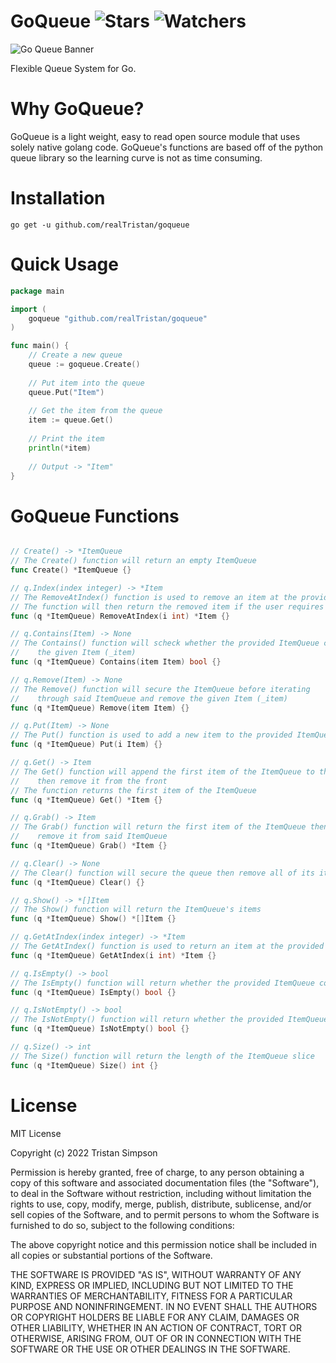 
# GoQueue ![Stars](https://img.shields.io/github/stars/realTristan/goqueue?color=brightgreen) ![Watchers](https://img.shields.io/github/watchers/realTristan/goqueue?label=Watchers)

![Go Queue Banner](https://user-images.githubusercontent.com/75189508/183435878-e5669071-df93-478a-a364-245862dadddb.png)

Flexible Queue System for Go.

# Why GoQueue?
GoQueue is a light weight, easy to read open source module that uses solely native golang code. GoQueue's functions are based off of the python queue library so the learning curve is not as time consuming. 

# Installation
`go get -u github.com/realTristan/goqueue`


# Quick Usage
```go
package main

import (
	goqueue "github.com/realTristan/goqueue"
)

func main() {
	// Create a new queue
	queue := goqueue.Create()
	
	// Put item into the queue
	queue.Put("Item")
	
	// Get the item from the queue
	item := queue.Get()
	
	// Print the item
	println(*item)
	
	// Output -> "Item"
}
```

# GoQueue Functions
```go

// Create() -> *ItemQueue
// The Create() function will return an empty ItemQueue
func Create() *ItemQueue {}

// q.Index(index integer) -> *Item
// The RemoveAtIndex() function is used to remove an item at the provided index of the ItemQueue
// The function will then return the removed item if the user requires it's use
func (q *ItemQueue) RemoveAtIndex(i int) *Item {}

// q.Contains(Item) -> None
// The Contains() function will scheck whether the provided ItemQueue contains
//	  the given Item (_item)
func (q *ItemQueue) Contains(item Item) bool {}

// q.Remove(Item) -> None
// The Remove() function will secure the ItemQueue before iterating
//	  through said ItemQueue and remove the given Item (_item)
func (q *ItemQueue) Remove(item Item) {}

// q.Put(Item) -> None
// The Put() function is used to add a new item to the provided ItemQueue
func (q *ItemQueue) Put(i Item) {}

// q.Get() -> Item
// The Get() function will append the first item of the ItemQueue to the back of the slice
//    then remove it from the front
// The function returns the first item of the ItemQueue
func (q *ItemQueue) Get() *Item {}

// q.Grab() -> Item
// The Grab() function will return the first item of the ItemQueue then
//    remove it from said ItemQueue
func (q *ItemQueue) Grab() *Item {}

// q.Clear() -> None
// The Clear() function will secure the queue then remove all of its items
func (q *ItemQueue) Clear() {}

// q.Show() -> *[]Item
// The Show() function will return the ItemQueue's items
func (q *ItemQueue) Show() *[]Item {}

// q.GetAtIndex(index integer) -> *Item
// The GetAtIndex() function is used to return an item at the provided index of the ItemQueue
func (q *ItemQueue) GetAtIndex(i int) *Item {}

// q.IsEmpty() -> bool
// The IsEmpty() function will return whether the provided ItemQueue contains any Items
func (q *ItemQueue) IsEmpty() bool {}

// q.IsNotEmpty() -> bool
// The IsNotEmpty() function will return whether the provided ItemQueue contains any Items
func (q *ItemQueue) IsNotEmpty() bool {}

// q.Size() -> int
// The Size() function will return the length of the ItemQueue slice
func (q *ItemQueue) Size() int {}

```

# License
MIT License

Copyright (c) 2022 Tristan Simpson

Permission is hereby granted, free of charge, to any person obtaining a copy of this software and associated documentation files (the "Software"), to deal in the Software without restriction, including without limitation the rights to use, copy, modify, merge, publish, distribute, sublicense, and/or sell copies of the Software, and to permit persons to whom the Software is furnished to do so, subject to the following conditions:

The above copyright notice and this permission notice shall be included in all copies or substantial portions of the Software.

THE SOFTWARE IS PROVIDED "AS IS", WITHOUT WARRANTY OF ANY KIND, EXPRESS OR IMPLIED, INCLUDING BUT NOT LIMITED TO THE WARRANTIES OF MERCHANTABILITY, FITNESS FOR A PARTICULAR PURPOSE AND NONINFRINGEMENT. IN NO EVENT SHALL THE AUTHORS OR COPYRIGHT HOLDERS BE LIABLE FOR ANY CLAIM, DAMAGES OR OTHER LIABILITY, WHETHER IN AN ACTION OF CONTRACT, TORT OR OTHERWISE, ARISING FROM, OUT OF OR IN CONNECTION WITH THE SOFTWARE OR THE USE OR OTHER DEALINGS IN THE SOFTWARE.

